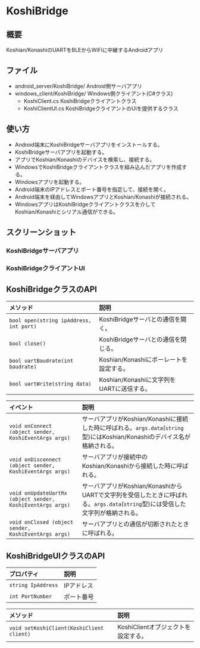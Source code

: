 # KoshiBridge
## 概要
Koshian/KonashiのUARTをBLEからWiFiに中継するAndroidアプリ

## ファイル
- android_server/KoshiBridge/ Android側サーバアプリ
- windows_client/KoshiBridge/ Windows側クライアント(C#クラス)
  - KoshiClient.cs   KoshiBridgeクライアントクラス
  - KoshiClientUI.cs KoshiBridgeクライアントのUIを提供するクラス

## 使い方
- Android端末にKoshiBridgeサーバアプリをインストールする。
- KoshiBridgeサーバアプリを起動する。
- アプリでKoshian/Konashiのデバイスを検索し、接続する。
- WindowsでKoshiBridgeクライアントクラスを組み込んだアプリを作成する。
- Windowsアプリを起動する。
- Android端末のIPアドレスとポート番号を指定して、接続を開く。
- Android端末を経由してWindowsアプリとKoshian/Konashiが接続される。
- WindowsアプリはKoshiBridgeクライアントクラスを介してKoshian/Konashiとシリアル通信ができる。

## スクリーンショット
### KoshiBridgeサーバアプリ
### KoshiBridgeクライアントUI

## KoshiBridgeクラスのAPI
|メソッド|説明|
|:--|:--|
|`bool open(string ipAddress, int port)`|KoshiBridgeサーバとの通信を開く。|
|`bool close()`|KoshiBridgeサーバとの通信を閉じる。|
|`bool uartBaudrate(int baudrate)`|Koshian/Konashiにボーレートを設定する。|
|`bool uartWrite(string data)`|Koshian/Konashiに文字列をUARTに送信する。|

|イベント|説明|
|:--|:--|
|`void onConnect (object sender, KoshiEventArgs args)`|サーバアプリがKoshian/Konashiに接続した時に呼ばれる。`args.data`(`string`型)にはKoshian/Konashiのデバイス名が格納される。|
|`void onDisconnect (object sender, KoshiEventArgs args)`|サーバアプリが接続中のKoshian/Konashiから接続した時に呼ばれる。|
|`void onUpdateUartRx (object sender, KoshiEventArgs args)`|サーバアプリがKoshian/KonashiからUARTで文字列を受信したときに呼ばれる。`args.data`(`string`型)には受信した文字列が格納される。|
|`void onClosed (object sender, KoshiEventArgs args)`|サーバアプリとの通信が切断されたときに呼ばれる。|

## KoshiBridgeUIクラスのAPI
|プロパティ|説明|
|:--|:--|
|`string IpAddress`|IPアドレス|
|`int PortNumber`|ポート番号|

|メソッド|説明|
|:--|:--|
|`void setKoshiClient(KoshiClient client)`|KoshiClientオブジェクトを設定する。|
